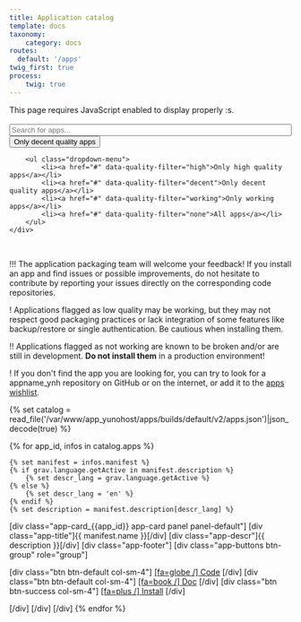 ```yaml
---
title: Application catalog
template: docs
taxonomy:
    category: docs
routes:
  default: '/apps'
twig_first: true
process:
    twig: true
---
```


<span class="javascriptDisclaimer">
This page requires JavaScript enabled to display properly :s.
<br/>
<br/>
</span>

<!--
Search bar
-->

<div class="input-group">
    <span id="basic-addon1" class="input-group-addon" ><span class="glyphicon glyphicon-search"></span></span>
    <input id="filter-app-cards" type="text" class="form-control"  placeholder="Search for apps..." aria-describedby="basic-addon1"/>
    <div class="input-group-btn">
        <button type="button" class="btn btn-default dropdown-toggle" data-toggle="dropdown" aria-haspopup="true" aria-expanded="false">
            <span id="current-quality-filter" data-filter="decent">Only decent quality apps</span> <span class="caret"></span>
        </button>

        <ul class="dropdown-menu">
            <li><a href="#" data-quality-filter="high">Only high quality apps</a></li>
            <li><a href="#" data-quality-filter="decent">Only decent quality apps</a></li>
            <li><a href="#" data-quality-filter="working">Only working apps</a></li>
            <li><a href="#" data-quality-filter="none">All apps</a></li>
        </ul>
    </div>
</div>
<br />

<!--
Disclaimers
-->

!!! The application packaging team will welcome your feedback! If you install an app and find issues or possible improvements, do not hesitate to contribute by reporting your issues directly on the corresponding code repositories.

! Applications flagged as <span class="label label-warning label-as-badge">low quality</span> may be working, but they may not respect good packaging practices or lack integration of some features like backup/restore or single authentication. Be cautious when installing them.

!! Applications flagged as <span class="label label-danger label-as-badge">not working</span> are known to be broken and/or are still in development. **Do not install them** in a production environment!

<div id="app-cards-list" class="app-cards-list"></div>

! If you don't find the app you are looking for, you can try to look for a appname_ynh repository on GitHub or on the internet, or add it to the <a href="/apps_wishlist">apps wishlist</a>.

<!--
Custom CSS for this page
-->

<style>
#wrapper {
   max-width: 1100px;
}

/*=================================================
 Search bar
=================================================*/
#filter-app-cards, #app-cards-list {
    width:100%;
}
/*===============================================*/

/*=================================================
 Force return space after card list
=================================================*/
#app-cards-list:after {
    content:'';
    display:block;
    clear: both;
}
/*===============================================*/

/*=================================================
 App card
=================================================*/

.app-card {
    margin-bottom:20px;
    width:31.2%;
    float:left;
    min-height: 1px;
    margin-right: 10px;
    margin-left: 10px;
    border-radius: 3px;
    position: relative;
    height: 230px;
}
.app-title {
    margin-top: 0;
    margin-bottom: 5px;
    font-size: 1.2em;
    font-weight: 700;
    line-height: 1.1;
    color: black;
    padding: 15px;
    padding-bottom: 0;
}
.app-title .label {
    font-size: 0.5em;
    display: inline-block;
    vertical-align: middle;
    padding: 0.5em 0.6em;
    padding-bottom: 0.3em;
}

.label-epic {
    background-color: darkorchid;
}

.app-descr {
    height:100px;
    overflow: hidden;
    padding: 0 15px;
}

.app-footer {
   width:100%;
   position: absolute;
   bottom: 0;
}

.app-maintainer {
    font-size: 0.7em;
    text-align: right;
    margin-right: 5px;
}

.app-card .unmaintained {
   color: #e0aa33;
}

/*===============================================
 App buttons
=================================================*/
.app-buttons {
    width:100%;
}
.app-buttons > .btn {
    border-bottom:0;
    font-size: 0.9em;
    line-height: 1.58;
}
.app-buttons > .btn:first-child {
    border-left:0;
    border-top-left-radius:0;
}
.app-buttons > .btn:last-child {
    border-right:0;
    border-top-right-radius:0;
    margin-left: 0px;
    width: 33.6%;
}

/*===============================================*/
</style>



{% set catalog = read_file('/var/www/app_yunohost/apps/builds/default/v2/apps.json')|json_decode(true) %}


{% for app_id, infos in catalog.apps %}

    {% set manifest = infos.manifest %}
    {% if grav.language.getActive in manifest.description %}
        {% set descr_lang = grav.language.getActive %}
    {% else %}
        {% set descr_lang = 'en' %}
    {% endif %}
    {% set description = manifest.description[descr_lang] %}

[div class="app-card_{{app_id}} app-card panel panel-default"]
[div class="app-title"]{{ manifest.name }}[/div]
[div class="app-descr"]{{ description }}[/div]
[div class="app-footer"]
[div class="app-buttons btn-group" role="group"]

[div class="btn btn-default col-sm-4"] [[fa=globe /] Code](fixme) [/div]
[div class="btn btn-default col-sm-4"] [[fa=book /] Doc](/fixme) [/div]
[div class="btn btn-success col-sm-4"] [[fa=plus /] Install](https://install-app.yunohost.org/?app={{app_id}}) [/div]

[/div]
[/div]
[/div]
{% endfor %}


<!--
App card template
-->

<script type="text/template" id="app-template2">
    <div class="app-card_{app_id} app-card panel panel-default" data-quality="{app_quality}">

        <div class="app-title">{app_name}</div>
        <div class="app-descr">{app_description}</div>
        <div class="app-footer">
            <div class="app-maintainer">
                <span class="glyphicon glyphicon-refresh"></span> {app_update} -
                <span title="{maintained_help}" class="{maintained_state}"><span class="glyphicon glyphicon-{maintained_icon}"></span> {app_maintainer}</span>
            </div>
            <div class="app-buttons btn-group" role="group">
                <a href="{app_git}" target="_BLANK" type="button" class="btn btn-default col-sm-4"><span class="glyphicon glyphicon-globe" aria-hidden="true"></span> Code</a>
                <a href="#/app_{app_id}" target="_BLANK" type="button" class="btn btn-default col-sm-4"><span class="glyphicon glyphicon-book" aria-hidden="true"></span> Doc</a>
                <a href="https://install-app.yunohost.org/?app={app_id}" target="_BLANK" type="button" class="btn btn-{app_install_css_style} col-sm-4 active"><span class="glyphicon glyphicon-plus" aria-hidden="true"></span> Install</a>
            </div>
       </div>
    </div>
</script>

<!--
Javascript helpers
-->

<script>

function timeConverter(UNIX_timestamp) {
    var a = new Date(UNIX_timestamp*1000);
    var months = ['January','February','March','April','May','June','July','August','September','October','November','December'];
    var year = a.getFullYear();
    var month = months[a.getMonth()];
    var date = a.getDate();
    var hour = a.getHours();
    var min = a.getMinutes();
    if (hour < 10) { hour = '0' + hour; }
    if (min < 10) { min = '0' + min; }
    var time = date+' '+month+' '+year;//+' at '+hour+':'+min
    return time;
}


$(document).ready(function () {

    var default_lang = "en";

    // Hide warrant about states when we're using the default filter
    $('#state-disclaimer').hide();
    var quality_filters = "decent";

    function filter(){

        var current_quality_filter = $('#current-quality-filter').data("filter");
        var user_input_in_search_field = $('#filter-app-cards').val().toLowerCase();

        $('.app-card').each(function() {
            // This is where we actually define how apps are filtered:
            // we look for the name of the app (h3) and try to find the user input
            // + we check this app match the current quality filter
            var text = $(this).find('.app-title').text().toLowerCase() + " " + $(this).find('.app-descr').text().toLowerCase();
            if (text.indexOf(user_input_in_search_field) >= 0 && $(this).data("quality").indexOf(current_quality_filter) >= 0)
            {
                $(this).show();
            }
            else
            {
                $(this).hide();
            }
        });

        // Display or hide the disclaimers depending on the current filter...
        ((current_quality_filter == "working") || (current_quality_filter == "none")) ? $("#bad-quality-apps-disclaimer").show() : $("#bad-quality-apps-disclaimer").hide();
        ((current_quality_filter == "none")) ? $("#broken-apps-disclaimer").show() : $("#broken-apps-disclaimer").hide();
    }

    //=================================================
    // Search & filter bar event
    //=================================================
    $('#filter-app-cards').keyup(filter);

    $('a[data-quality-filter]').on("click", function(){
        $('#current-quality-filter').text($(this).text());
        $('#current-quality-filter').data("filter", $(this).data("quality-filter"));
        filter();
    });

    filter();

    //=================================================
    // Upload apps lists
    //=================================================
    var catalog = undefined;

    // Fetch application catalog

    //$.getJSON('https://app.yunohost.org/default/v2/apps.json', {}, function(data) {

        catalog = $.map(data["apps"], function(el) { return el; });

        // Clarify high quality state, and level if undefined or inprogress or notworking...

        $.each(catalog, function(k, infos) {
            if ((infos.level === undefined) || (infos.level === 0) || (infos.state === "inprogress") || (infos.state === "notworking")) {
                infos.level = null;
            }
            if ((infos.high_quality === true) && (infos.level === 8)) {
                infos.state = "high quality";
            }
            else if ((infos.state === "working") && (infos.level !== null) && (infos.level <= 4)) {
                infos.state = "low quality";
            }
        });

        // Sort apps according to their state and level...

        catalog.sort(function(a, b){
            a_state = (a.state === "high quality")?4:(a.level > 4)?3:(a.state > 0)?2:1;
            b_state = (b.state === "high quality")?4:(b.level > 4)?3:(b.state > 0)?2:1;
            if (a_state < b_state || a_state == b_state && a.level < b.level || a_state == b_state && a.level == b.level && a.manifest.id > b.manifest.id) {return 1;}
            else if (a.manifest.id == b.manifest.id) {return 0;}
            return -1;
        });

        // Add the card for each app

        $.each(catalog, function(k, infos) {

            app_id = infos.manifest.id;

            // Define what style to use for state, level and install button
            // according to the app quality ....

            if (infos.state === "high quality") {
                app_quality = "high,decent,working,none";
                app_badge = "high quality";
                app_badge_css_style = "epic";
                app_install_css_style = "success";
            } else if ((infos.state === "working") && (infos.level > 4)) {
                app_quality = "decent,working,none";
                app_badge = null;
                app_badge_css_style = "success";
                app_install_css_style = "success";
            } else if (infos.state === "low quality") {
                app_quality = "working,none";
                app_badge = "low quality";
                app_badge_css_style = "warning";
                app_install_css_style = "warning";
            } else {
                app_quality = "none";
                app_badge = "not working";
                app_badge_css_style = "danger";
                app_install_css_style = "danger";
            }

            // If level is null, we wanna display '?'
            if (infos.level == null) {
                infos.level = '?';
            }

            // Fill the template
            html = $('#app-template2').html()
             .replace(/{app_id}/g, app_id)
             .replace(/{app_name}/g, infos.manifest.name)
             .replace('{app_description}', infos.manifest.description[default_lang] || infos.manifest.description["en"])
             .replace(/{app_git}/g, infos.git.url)
             .replace('{app_branch}', infos.git.branch)
             .replace('{app_level}', infos.level)
             .replace('{app_quality}', app_quality)
             .replace('{app_update}', timeConverter(infos.lastUpdate))
             .replace('{app_install_css_style}', app_install_css_style);

            // Handle the maintainer info
            if (infos.maintained == false)
            {
               html = html
                 .replace('{maintained_state}', 'unmaintained')
                 .replace('{maintained_icon}', 'warning-sign')
                 .replace('{app_maintainer}', "Unmaintained")
                 .replace('{maintained_help}', "This package is currently unmaintained. Feel free to propose yourself as the new maintainer !");
            }
            else {
                html = html
                 .replace('{maintained_state}', 'maintained')
                 .replace('{maintained_icon}', 'user')
                 .replace('{maintained_help}', "Current maintainer of this package");

                if ((infos.manifest.developer) && (infos.manifest.developer.name)) {
                    html = html.replace('{app_maintainer}', infos.manifest.developer.name);
                }
                else if ((infos.manifest.maintainer) && (infos.manifest.maintainer.name)) {
                    html = html.replace('{app_maintainer}', infos.manifest.maintainer.name);
                }
                else {
                    html = html.replace('{app_maintainer}', "???");
                }
            }

            // Fill the template
            $('#app-cards-list').append(html);
            $('.app-card_'+ app_id).attr('id', 'app-card_'+ app_id);
            if (app_badge !== null) {
                 $('.app-card_'+ app_id + ' .app-title').append(' <span class="label label-'+app_badge_css_style+'">'+app_badge+'</span>');
            }
            if (typeof(infos.category) === "string") {
                 category = data["categories"].find(function(el) { return el.id == infos.category; });
                 if (typeof(category) !== "undefined")
                 {
                    display = category["title"][default_lang] || category["title"]["en"];
                    $('.app-card_'+ app_id + ' .app-title').append(' <span class="label label-default">'+display.toLowerCase()+'</span>');
                 }
            }
        });

    //    filter();
    //});
    //=================================================
});
</script>
